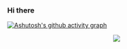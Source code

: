 ### Hi there 

<!--
**HiraethEcho/HiraethEcho** is a ✨ _special_ ✨ repository because its `README.md` (this file) appears on your GitHub profile.

Here are some ideas to get you started:

- 🔭 I’m currently working on ...
- 🌱 I’m currently learning ...
- 👯 I’m looking to collaborate on ...
- 🤔 I’m looking for help with ...
- 💬 Ask me about ...
- 📫 How to reach me: ...
- 😄 Pronouns: ...
- ⚡ Fun fact: ...
-->


[![Ashutosh's github activity graph](https://github-readme-activity-graph.vercel.app/graph?username=HiraethEcho&theme=github)](https://github.com/ashutosh00710/github-readme-activity-graph)

<div align="center"> <img src="https://github-readme-stats.vercel.app/api/top-langs/?username=HiraethEcho&hide_title=true&hide_border=true&layout=compact&langs_count=20&theme=graywhite" /> </div>

